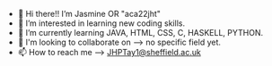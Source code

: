 - 👋 Hi there!! I’m Jasmine OR "aca22jht"
- 👀 I’m interested in learning new coding skills.
- 🌱 I’m currently learning JAVA, HTML, CSS, C, HASKELL, PYTHON.
- 💞️ I'm looking to collaborate on --> no specific field yet.
- 📫 How to reach me --> JHPTay1@sheffield.ac.uk

<!---
aca22jht/aca22jht is a ✨ special ✨ repository because its `README.md` (this file) appears on your GitHub profile.
You can click the Preview link to take a look at your changes.
--->
